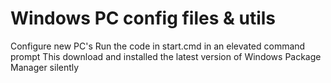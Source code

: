 # Windows PC config files & utils
Configure new PC's
Run the code in start.cmd in an elevated command prompt
This download and installed the latest version of Windows Package Manager silently 
